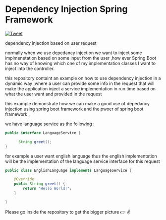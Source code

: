 # Dependency Injection Spring Framework 
[![Tweet](https://img.shields.io/twitter/url/http/shields.io.svg?style=social)](https://twitter.com/intent/tweet)

dependency injection based on user request


normally when we use depedancy injection we want to inject some implmenetation based on some input from the user ,how ever Spring Boot has no way of knowing which one of my implementation classes I want to inject into the controller.

this repository containt an example on how to use dependency injection in a dynamic way ,where a user can  provide some info in the request that will make the application inject a service implementation in run time  based on what the user want and provided in the request

this example demonstrate how we can make a good use of depedancy injection using spring boot framework and the pwoer of spring boot framework ,

we have language service as the following :

```java
public interface LanguageService {

      String greet();
}
```


for example a user want english language thus the english implementation will be the implementation of the language service  interface for this request 

```java
public class EnglishLanguage implements LanguageService {

	@Override
	public String greet() {
		return "Hello World!";
	}

}
```
Please go inside the repository to get the bigger picture :point_right: :v:
